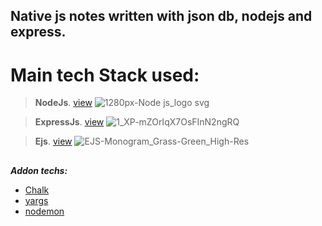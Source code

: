 ## Native js notes written with json db, nodejs and express.
# Main tech Stack used:
  > **NodeJs**. [view](https://nodejs.org/en/) ![1280px-Node js_logo svg](https://user-images.githubusercontent.com/65970612/191293665-49c6396c-edae-4c36-be69-3a57c808c76b.png)
  
  > **ExpressJs**. [view](http://expressjs.com/) ![1_XP-mZOrIqX7OsFInN2ngRQ](https://user-images.githubusercontent.com/65970612/191558369-ade3f259-b080-4dd1-8427-00a0504e2a03.png)

  
  > **Ejs**. [view](https://ejs.co/) ![EJS-Monogram_Grass-Green_High-Res](https://user-images.githubusercontent.com/65970612/191557582-5b0cc67c-a77b-4560-829e-e3e56dbb4973.png)


##

 ***Addon techs:***
   - [Chalk](https://www.npmjs.com/package/chalk)
   - [yargs](https://www.npmjs.com/package/yargs)
   - [nodemon](https://www.npmjs.com/package/nodemon)
